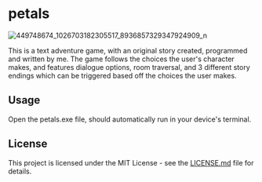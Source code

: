 # petals

![449748674_1026703182305517_8936857329347924909_n](https://github.com/user-attachments/assets/e11a63a3-6ed0-4200-8243-11e84e97c8c0)

This is a text adventure game, with an original story created, programmed and written by me. The game follows the choices the user's character makes, and features dialogue options, room traversal, and 3 different story endings which can be triggered based off the choices the user makes.

## Usage

Open the petals.exe file, should automatically run in your device's terminal.

## License

This project is licensed under the MIT License - see the [LICENSE.md](LICENSE.md) file for details.
